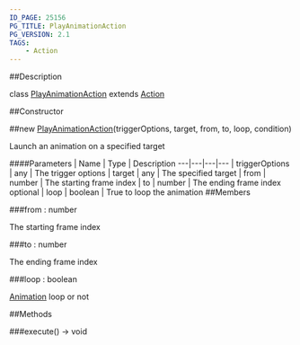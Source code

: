 ```yaml
---
ID_PAGE: 25156
PG_TITLE: PlayAnimationAction
PG_VERSION: 2.1
TAGS:
    - Action
---
```

##Description

class [PlayAnimationAction](/classes/2.2/PlayAnimationAction) extends [Action](/classes/2.2/Action)



##Constructor

##new [PlayAnimationAction](/classes/2.2/PlayAnimationAction)(triggerOptions, target, from, to, loop, condition)

Launch an animation on a specified target

####Parameters
 | Name | Type | Description
---|---|---|---
 | triggerOptions | any |  The trigger options
 | target | any |  The specified target
 | from | number |  The starting frame index
 | to | number |  The ending frame index
optional | loop | boolean |  True to loop the animation
##Members

###from : number

The starting frame index

###to : number

The ending frame index

###loop : boolean

[Animation](/classes/2.2/Animation) loop or not

##Methods

###execute() &rarr; void


